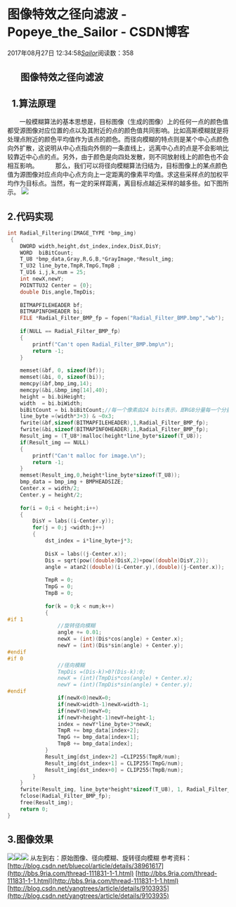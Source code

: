 # 图像特效之径向滤波 - Popeye_the_Sailor - CSDN博客
2017年08月27日 12:34:58[_Sailor_](https://me.csdn.net/lz0499)阅读数：358
##       图像特效之径向滤波
##   1.算法原理   
       一般模糊算法的基本思想是，目标图像（生成的图像）上的任何一点的颜色值都受源图像对应位置的点以及其附近的点的颜色值共同影响。比如高斯模糊就是将处理点附近的颜色平均值作为该点的颜色。而径向模糊的特点则是某个中心点颜色向外扩散，这说明从中心点指向外侧的一条直线上，远离中心点的点是不会影响比较靠近中心点的点。另外，由于颜色是向四处发散，则不同放射线上的颜色也不会相互影响。
         那么，我们可以将径向模糊算法归结为，目标图像上的某点颜色值为源图像对应点向中心点方向上一定距离的像素平均值。求这些采样点的加权平均作为目标点。当然，有一定的采样距离，离目标点越近采样的越多些。如下图所示。
![](https://img-blog.csdn.net/20170827121703075)
## 2.代码实现
```cpp
int Radial_Filtering(IMAGE_TYPE *bmp_img)
 {
	DWORD width,height,dst_index,index,DisX,DisY;
	WORD  biBitCount;
	T_U8 *bmp_data,Gray,R,G,B,*GrayImage,*Result_img;
	T_U32 line_byte,TmpR,TmpG,TmpB ;
	T_U16 i,j,k,num = 25;
	int newX,newY;
	POINTTU32 Center = {0};
	double Dis,angle,TmpDis;
	
	BITMAPFILEHEADER bf;
	BITMAPINFOHEADER bi;
	FILE *Radial_Filter_BMP_fp = fopen("Radial_Filter_BMP.bmp","wb");
	
	if(NULL == Radial_Filter_BMP_fp)
	{
		printf("Can't open Radial_Filter_BMP.bmp\n");
		return -1;
	}
	
	memset(&bf, 0, sizeof(bf));
	memset(&bi, 0, sizeof(bi));
	memcpy(&bf,bmp_img,14);
	memcpy(&bi,&bmp_img[14],40);
	height = bi.biHeight;
	width  = bi.biWidth;
	biBitCount = bi.biBitCount;//每一个像素由24 bits表示，即RGB分量每一个分量用8 bits表示
	line_byte =(width*3+3) & ~0x3;
	fwrite(&bf,sizeof(BITMAPFILEHEADER),1,Radial_Filter_BMP_fp);
	fwrite(&bi,sizeof(BITMAPINFOHEADER),1,Radial_Filter_BMP_fp);
	Result_img = (T_U8*)malloc(height*line_byte*sizeof(T_U8));
	if(Result_img == NULL)
	{
		printf("Can't malloc for image.\n");
		return -1;
	}
	memset(Result_img,0,height*line_byte*sizeof(T_U8));
	bmp_data = bmp_img + BMPHEADSIZE;
	Center.x = width/2;
	Center.y = height/2;
	
	for(i = 0;i < height;i++)
	{
		DisY = labs((i-Center.y));
		for(j = 0;j <width;j++)
		{
			dst_index = i*line_byte+j*3;
			
			DisX = labs((j-Center.x));
			Dis = sqrt(pow((double)DisX,2)+pow((double)DisY,2));
			angle = atan2((double)(i-Center.y),(double)(j-Center.x));
			
			TmpR = 0;
			TmpG = 0;
			TmpB = 0;
			
			for(k = 0;k < num;k++)
			{
#if 1
				//旋转径向模糊
				angle += 0.01; 
				newX = (int)(Dis*cos(angle) + Center.x);  
                newY = (int)(Dis*sin(angle) + Center.y);  
#endif
#if 0
				//径向模糊
				TmpDis =(Dis-k)>0?(Dis-k):0; 
				newX = (int)(TmpDis*cos(angle) + Center.x);  
                newY = (int)(TmpDis*sin(angle) + Center.y);  
#endif
				if(newX<0)newX=0;  
                if(newX>width-1)newX=width-1;  
                if(newY<0)newY=0;  
                if(newY>height-1)newY=height-1;  
				index = newY*line_byte+3*newX;
				TmpR += bmp_data[index+2];
				TmpG += bmp_data[index+1];
				TmpB += bmp_data[index];
			}
			Result_img[dst_index+2] =CLIP255(TmpR/num); 
			Result_img[dst_index+1] = CLIP255(TmpG/num); 
			Result_img[dst_index+0] = CLIP255(TmpB/num); 
		}
	}
	fwrite(Result_img, line_byte*height*sizeof(T_U8), 1, Radial_Filter_BMP_fp);
    fclose(Radial_Filter_BMP_fp);  
    free(Result_img);
	return 0;
}
```
## 3.图像效果
![](https://img-blog.csdn.net/20170827122847488)![](https://img-blog.csdn.net/20170827122951597)![](https://img-blog.csdn.net/20170827123022484)
从左到右：原始图像、径向模糊、旋转径向模糊
参考资料：
[http://blog.csdn.net/bluecol/article/details/38961617](http://bbs.9ria.com/thread-111831-1-1.html)
[http://bbs.9ria.com/thread-111831-1-1.html](http://bbs.9ria.com/thread-111831-1-1.html)
[http://blog.csdn.net/yangtrees/article/details/9103935](http://blog.csdn.net/yangtrees/article/details/9103935)

